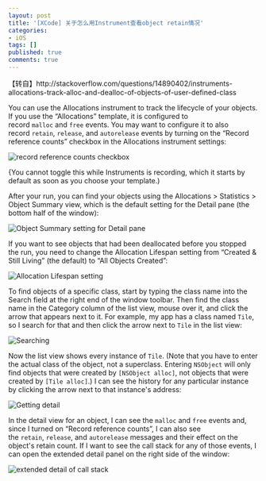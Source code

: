 ```yaml
---
layout: post
title: '[XCode] 关于怎么用Instrument查看object retain情况'
categories:
- iOS
tags: []
published: true
comments: true
---
```

<p>【转自】<a link="http://stackoverflow.com/questions/14890402/instruments-allocations-track-alloc-and-dealloc-of-objects-of-user-defined-class">http://stackoverflow.com/questions/14890402/instruments-allocations-track-alloc-and-dealloc-of-objects-of-user-defined-class</a></p>

<p>You can use the Allocations instrument to track the lifecycle of your objects. If you use the “Allocations” template, it is configured to record <code>malloc</code> and <code>free</code> events. You may want to configure it to also record <code>retain</code>, <code>release</code>, and <code>autorelease</code> events by turning on the “Record reference counts” checkbox in the Allocations instrument settings:</p>

<p><img alt="record reference counts checkbox" src="http://i.stack.imgur.com/SotDR.png" /></p>

<p>{You cannot toggle this while Instruments is recording, which it starts by default as soon as you choose your template.)</p>

<p>After your run, you can find your objects using the Allocations &gt; Statistics &gt; Object Summary view, which is the default setting for the Detail pane (the bottom half of the window):</p>

<p><img alt="Object Summary setting for Detail pane" src="http://i.stack.imgur.com/08ued.png" /></p>

<p>If you want to see objects that had been deallocated before you stopped the run, you need to change the Allocation Lifespan setting from “Created &amp; Still Living” (the default) to “All Objects Created”:</p>

<p><img alt="Allocation Lifespan setting" src="http://i.stack.imgur.com/4SVf2.png" /></p>

<p>To find objects of a specific class, start by typing the class name into the Search field at the right end of the window toolbar. Then find the class name in the Category column of the list view, mouse over it, and click the arrow that appears next to it. For example, my app has a class named <code>Tile</code>, so I search for that and then click the arrow next to <code>Tile</code> in the list view:</p>

<p><img alt="Searching" src="http://i.stack.imgur.com/GtLnh.gif" /></p>

<p>Now the list view shows every instance of <code>Tile</code>. (Note that you have to enter the actual class of the object, not a superclass. Entering <code>NSObject</code> will only find objects that were created by <code>[NSObject alloc]</code>, not objects that were created by <code>[Tile alloc]</code>.) I can see the history for any particular instance by clicking the arrow next to that instance's address:</p>

<p><img alt="Getting detail" src="http://i.stack.imgur.com/53Lou.gif" /></p>

<p>In the detail view for an object, I can see the <code>malloc</code> and <code>free</code> events and, since I turned on “Record reference counts”, I can also see the <code>retain</code>, <code>release</code>, and <code>autorelease</code> messages and their effect on the object's retain count. If I want to see the call stack for any of those events, I can open the extended detail panel on the right side of the window:</p>

<p><img alt="extended detail of call stack" src="http://i.stack.imgur.com/KKrT1.gif" /></p>
